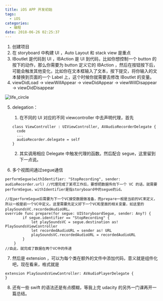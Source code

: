 ```yaml
---
title: iOS APP 开发初始
tags:
  - iOS
categories:
  - 编程
date: 2018-06-26 02:25:37
---
```


1. 创建项目
2. 在 storyboard 中构建 UI ，Auto Layout 和 stack view 是重点
3. IBoutlet 是代码到 UI ，IBAction 是 UI 到代码，比如你想控制一个 button 的按下的动作，那么你需要为 button 定义它的 IBAction ，然后在按钮按下后，可能会触发其他变化，比如你在文本框输入了文本，按下提交，将你输入的文本替换到页面的一个 Label 上，这个时候你就需要去修改 IBoutlet 的变量。
4. viewDidLoad -> viewWillAppear -> viewDidAppear -> viewWillDisappear -> viewDidDisappear

![life_circle](http://od3b21nvv.bkt.clouddn.com/hexoimg750169d3cdc7c657fb359e8c1492a72e.png)

5. delegation：

   1. 在不同的 UI 对应的不同  viewcontroller 中去声明代理，首先

   ```
   class ViewController : UIViewController, AVAudioRecorderDelegate {
     code
     ...
     audioRecorder.delegate = self
   }
   ```

   2. 其实调用相应 Delegate 中触发代理的函数。然后配合 segue，这里留到下一点说。

6. 多个视图间通过segue通信

```
performSegue(withIdentifier: "StopRecording", sender: audioRecorder.url) //代理完成了某项工作后，要想把数据传向下一个 VC 的话，就需要performSegue，withIdentifier是指storyboard中的segue的id。

//在performSegue后需要为下一个VC接受数据做准备，而prepare一般是当前的VC来定义，所以一般是前一个VC中定义。这里需要先定义好下一个VC和里面的相关变量，如这里的playSoundsVC.recordedAudioURL。
override func prepare(for segue: UIStoryboardSegue, sender: Any?) {
        if segue.identifier == "StopRecording" {
            let playSoundsVC = segue.destination as! PlaySoundsViewController
            let recordedAudioURL = sender as! URL
            playSoundsVC.recordedAudioURL = recordedAudioURL
        }
    }
//自此，就完成了数据在两个VC中的传递
```

7. 然后是 extension ，可以为每个类在额外的文件中添加代码，意义就是组件化吧，现在看来，格式就是

```
extension PlaySoundsViewController: AVAudioPlayerDelegate {
}
```

8. 还有一些 swift 的语法还是有点模糊，等我上完 udacity 的另外一门课再开一篇总结。



